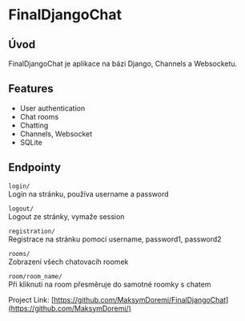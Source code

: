 # FinalDjangoChat

## Úvod
FinalDjangoChat je aplikace na bázi Django, Channels a  Websocketu.

## Features
- User authentication
- Chat rooms
- Chatting
- Channels, Websocket
- SQLite

## Endpointy
`login/`  
Login na stránku, používa username a password

`logout/`  
Logout ze stránky, vymaže session

`registration/`  
Registrace na stránku pomocí username, password1, password2

`rooms/`  
Zobrazení všech chatovacíh roomek

`room/room_name/`  
Při kliknuti na room přesměruje do samotné roomky s chatem



Project Link: [https://github.com/MaksymDoremi/FinalDjangoChat](https://github.com/MaksymDoremi/)
